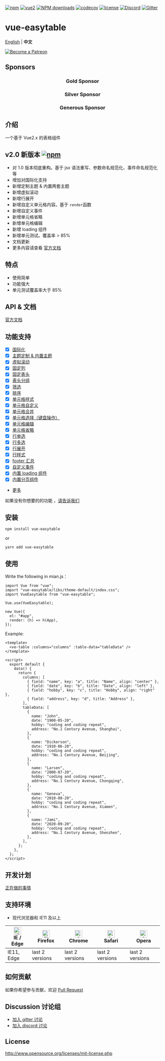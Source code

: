 [![npm](https://img.shields.io/npm/v/vue-easytable.svg)](https://www.npmjs.com/package/vue-easytable)
[![vue2](https://img.shields.io/badge/vue-2.6+-brightgreen.svg)](https://vuejs.org/)
[![NPM downloads](https://img.shields.io/npm/dm/vue-easytable.svg?style=flat)](https://npmjs.org/package/vue-easytable)
[![codecov](https://codecov.io/gh/Happy-Coding-Clans/vue-easytable/branch/master/graph/badge.svg?token=UJy3LHInUn)](https://codecov.io/gh/Happy-Coding-Clans/vue-easytable)
[![license](https://img.shields.io/npm/l/vue-easytable.svg?maxAge=2592000)](http://www.opensource.org/licenses/mit-license.php)
[![Discord](https://img.shields.io/badge/chat-on%20discord-7289da.svg)](https://discord.gg/gBm3k6r)
[![Gitter](https://badges.gitter.im/vue-easytable/community.svg)](https://gitter.im/vue-easytable/community?utm_source=badge&utm_medium=badge&utm_campaign=pr-badge)

# vue-easytable

[English](./README.md) | **中文**

<p>
  <a href="https://www.patreon.com/huangshuwei" target="_blank">
    <img src="https://c5.patreon.com/external/logo/become_a_patron_button.png" alt="Become a Patreon">
  </a>
</p>

## Sponsors

<h3 align="center">Gold Sponsor</h3>

<h3 align="center">Silver Sponsor</h3>

<h3 align="center">Generous Sponsor</h3>

## 介绍

一个基于 Vue2.x 的表格组件

## v2.0 新版本 [![npm](https://img.shields.io/npm/v/vue-easytable.svg)](https://www.npmjs.com/package/vue-easytable)

-   对 1.0 版本彻底重构。基于 jsx 语法重写、参数命名规范化、事件命名规范化等
-   增加对国际化支持
-   新增定制主题 & 内置两套主题
-   新增虚拟滚动
-   新增行展开
-   新增自定义单元格内容。基于 `render`函数
-   新增自定义事件
-   新增单元格省略
-   新增单元格编辑
-   新增 loading 组件
-   新增单元测试。覆盖率 > 85%
-   文档更新
-   更多内容请查看
    [官方文档](http://happy-coding-clans.github.io/vue-easytable/#/zh/doc/intro)

## 特点

-   使用简单
-   功能强大
-   单元测试覆盖率大于 85%

## API & 文档

[官方文档](http://happy-coding-clans.github.io/vue-easytable/)

## 功能支持

-   [x] [国际化](http://happy-coding-clans.github.io/vue-easytable/#/zh/doc/locale)
-   [x] [主题定制 & 内置主题](http://happy-coding-clans.github.io/vue-easytable/#/zh/doc/theme)
-   [x] [虚拟滚动](http://happy-coding-clans.github.io/vue-easytable/#/zh/doc/table/virtual-scroll)
-   [x] [固定列](http://happy-coding-clans.github.io/vue-easytable/#/zh/doc/table/column-fixed)
-   [x] [固定表头](http://happy-coding-clans.github.io/vue-easytable/#/zh/doc/table/header-fixed)
-   [x] [表头分组](http://happy-coding-clans.github.io/vue-easytable/#/zh/doc/table/header-grouping)
-   [x] [筛选](http://happy-coding-clans.github.io/vue-easytable/#/zh/doc/table/header-filter)
-   [x] [排序](http://happy-coding-clans.github.io/vue-easytable/#/zh/doc/table/header-sort)
-   [x] [单元格样式](http://happy-coding-clans.github.io/vue-easytable/#/zh/doc/table/cell-style)
-   [x] [单元格自定义](http://happy-coding-clans.github.io/vue-easytable/#/zh/doc/table/cell-custom)
-   [x] [单元格合并](http://happy-coding-clans.github.io/vue-easytable/#/zh/doc/table/cell-span)
-   [x] [单元格选择（键盘操作）](http://happy-coding-clans.github.io/vue-easytable/#/zh/doc/table/cell-selection)
-   [x] [单元格编辑](http://happy-coding-clans.github.io/vue-easytable/#/zh/doc/table/cell-edit)
-   [x] [单元格省略](http://happy-coding-clans.github.io/vue-easytable/#/zh/doc/table/cell-ellipsis)
-   [x] [行单选](http://happy-coding-clans.github.io/vue-easytable/#/zh/doc/table/row-radio)
-   [x] [行多选](http://happy-coding-clans.github.io/vue-easytable/#/zh/doc/table/row-checkbox)
-   [x] [行展开](http://happy-coding-clans.github.io/vue-easytable/#/zh/doc/table/row-expand)
-   [x] [行样式](http://happy-coding-clans.github.io/vue-easytable/#/zh/doc/table/row-style)
-   [x] [footer 汇总](http://happy-coding-clans.github.io/vue-easytable/#/zh/doc/table/footer-summary)
-   [x] [自定义事件](http://happy-coding-clans.github.io/vue-easytable/#/zh/doc/table/event-custom)
-   [x] [内置 loading 组件](http://happy-coding-clans.github.io/vue-easytable/#/zh/doc/base/loading)
-   [x] [内置分页组件](http://happy-coding-clans.github.io/vue-easytable/#/zh/doc/base/pagination)
-   [更多](http://happy-coding-clans.github.io/vue-easytable)

如果没有你想要的的功能
，[请告诉我们](http://happy-coding-clans.github.io/issue-template-generater/#/zh)

## 安装

```
npm install vue-easytable
```

or

```
yarn add vue-easytable
```

## 使用

Write the following in mian.js：

```
import Vue from "vue";
import "vue-easytable/libs/theme-default/index.css";
import VueEasytable from "vue-easytable";

Vue.use(VueEasytable);

new Vue({
  el: "#app",
  render: (h) => h(App),
});
```

Example:

```
<template>
  <ve-table :columns="columns" :table-data="tableData" />
</template>

<script>
  export default {
    data() {
      return {
        columns: [
          { field: "name", key: "a", title: "Name", align: "center" },
          { field: "date", key: "b", title: "Date", align: "left" },
          { field: "hobby", key: "c", title: "Hobby", align: "right" },
          { field: "address", key: "d", title: "Address" },
        ],
        tableData: [
          {
            name: "John",
            date: "1900-05-20",
            hobby: "coding and coding repeat",
            address: "No.1 Century Avenue, Shanghai",
          },
          {
            name: "Dickerson",
            date: "1910-06-20",
            hobby: "coding and coding repeat",
            address: "No.1 Century Avenue, Beijing",
          },
          {
            name: "Larsen",
            date: "2000-07-20",
            hobby: "coding and coding repeat",
            address: "No.1 Century Avenue, Chongqing",
          },
          {
            name: "Geneva",
            date: "2010-08-20",
            hobby: "coding and coding repeat",
            address: "No.1 Century Avenue, Xiamen",
          },
          {
            name: "Jami",
            date: "2020-09-20",
            hobby: "coding and coding repeat",
            address: "No.1 Century Avenue, Shenzhen",
          },
        ],
      };
    },
  };
</script>
```

## 开发计划

[正在做的事情](https://github.com/Happy-Coding-Clans/vue-easytable/projects)

## 支持环境

-   现代浏览器和 IE11 及以上

| [<img src="https://raw.githubusercontent.com/alrra/browser-logos/master/src/edge/edge_48x48.png" alt="IE / Edge" width="24px" height="24px" />](http://godban.github.io/browsers-support-badges/)</br>IE / Edge | [<img src="https://raw.githubusercontent.com/alrra/browser-logos/master/src/firefox/firefox_48x48.png" alt="Firefox" width="24px" height="24px" />](http://godban.github.io/browsers-support-badges/)</br>Firefox | [<img src="https://raw.githubusercontent.com/alrra/browser-logos/master/src/chrome/chrome_48x48.png" alt="Chrome" width="24px" height="24px" />](http://godban.github.io/browsers-support-badges/)</br>Chrome | [<img src="https://raw.githubusercontent.com/alrra/browser-logos/master/src/safari/safari_48x48.png" alt="Safari" width="24px" height="24px" />](http://godban.github.io/browsers-support-badges/)</br>Safari | [<img src="https://raw.githubusercontent.com/alrra/browser-logos/master/src/opera/opera_48x48.png" alt="Opera" width="24px" height="24px" />](http://godban.github.io/browsers-support-badges/)</br>Opera |
| --------------------------------------------------------------------------------------------------------------------------------------------------------------------------------------------------------------- | ----------------------------------------------------------------------------------------------------------------------------------------------------------------------------------------------------------------- | ------------------------------------------------------------------------------------------------------------------------------------------------------------------------------------------------------------- | ------------------------------------------------------------------------------------------------------------------------------------------------------------------------------------------------------------- | --------------------------------------------------------------------------------------------------------------------------------------------------------------------------------------------------------- |
| IE11, Edge                                                                                                                                                                                                      | last 2 versions                                                                                                                                                                                                   | last 2 versions                                                                                                                                                                                               | last 2 versions                                                                                                                                                                                               | last 2 versions                                                                                                                                                                                           |

## 如何贡献

如果你希望参与贡献，欢迎
[Pull Request](https://github.com/huangshuwei/vue-easytable/pulls)

## Discussion 讨论组

-   [加入 gitter 讨论](https://gitter.im/vue-easytable/community)
-   [加入 discord 讨论](https://discord.gg/gBm3k6r)

## License

http://www.opensource.org/licenses/mit-license.php
